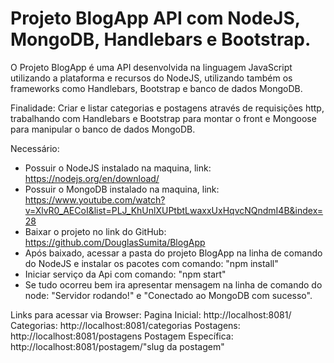 # Projeto BlogApp API com NodeJS, MongoDB, Handlebars e Bootstrap. #

O Projeto BlogApp é uma API desenvolvida na linguagem JavaScript utilizando a plataforma e recursos do NodeJS,
utilizando também os frameworks como Handlebars, Bootstrap e banco de dados MongoDB.

Finalidade: Criar e listar categorias e postagens através de requisições http, trabalhando com Handlebars e Bootstrap para montar o front e Mongoose para manipular o banco de dados MongoDB.


Necessário:
* Possuir o NodeJS instalado na maquina, link: https://nodejs.org/en/download/
* Possuir o MongoDB instalado na maquina, link: https://www.youtube.com/watch?v=XlvR0_AECoI&list=PLJ_KhUnlXUPtbtLwaxxUxHqvcNQndmI4B&index=28
* Baixar o projeto no link do GitHub: https://github.com/DouglasSumita/BlogApp
* Após baixado, acessar a pasta do projeto BlogApp na linha de comando do NodeJS e instalar os pacotes com comando: "npm install"
* Iniciar serviço da Api com comando: "npm start"
* Se tudo ocorreu bem ira apresentar mensagem na linha de comando do node: "Servidor rodando!" e "Conectado ao MongoDB com sucesso".

Links para acessar via Browser: 
Pagina Inicial: http://localhost:8081/
Categorias: http://localhost:8081/categorias
Postagens: http://localhost:8081/postagens
Postagem Específica: http://localhost:8081/postagem/"slug da postagem"
